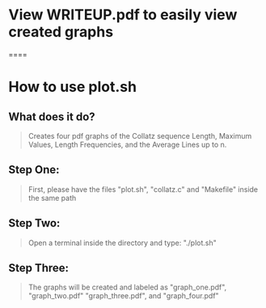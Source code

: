 # View WRITEUP.pdf to easily view created graphs
====


How to use plot.sh
==================

What does it do?
----------------
> Creates four pdf graphs of the Collatz sequence Length, Maximum Values, 
> Length Frequencies, and the Average Lines up to n.


Step One:
---------

> First, please have the files "plot.sh", "collatz.c" and "Makefile"
> inside the same path


Step Two:
---------

> Open a terminal inside the directory and type:
> "./plot.sh"


Step Three:
-----------
> The graphs will be created and labeled as "graph_one.pdf", "graph_two.pdf"
> "graph_three.pdf", and "graph_four.pdf"


